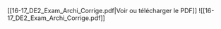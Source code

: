 ﻿[[16-17_DE2_Exam_Archi_Corrige.pdf|Voir ou télécharger le PDF]]
![[16-17_DE2_Exam_Archi_Corrige.pdf]]
